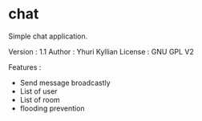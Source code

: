 chat
====

Simple chat application.

Version : 1.1
Author : Yhuri Kyllian
License : GNU GPL V2

Features :
- Send message broadcastly
- List of user
- List of room
- flooding prevention
